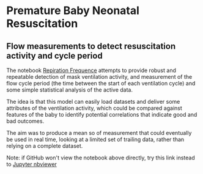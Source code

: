 # Premature Baby Neonatal Resuscitation

## Flow measurements to detect resuscitation activity and cycle period

The notebook [Repiration Frequence](resp_frequency.ipynb) attempts to provide robust and repeatable detection of mask ventilation activity, and measurement of the flow cycle period (the time between the start of each ventilation cycle) and some simple statistical analysis of the active data.

The idea is that this model can easily load datasets and deliver some attributes of the ventilation activity, which could be compared against features of the baby to identify potential correlations that indicate good and bad outcomes.

The aim was to produce a mean so of measurement that could eventually be used in real time, looking at a limited set of trailing data, rather than relying on a complete dataset.

Note: if GitHub won't view the notebook above directly, try this link instead to [Jupyter nbviewer](https://nbviewer.jupyter.org/github/philayres/prembaby-respiratory/blob/master/resp_frequency.ipynb)
